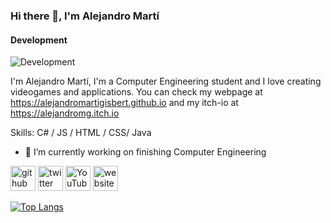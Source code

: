 ### Hi there 👋, I'm Alejandro Martí
#### Development
![Development](https://drive.google.com/uc?export=view&id=1hs36s3CWvnMynI9yQayRiNpKF2hw4Qv8)

I'm Alejandro Martí, I'm a Computer Engineering student and I love creating videogames and applications. You can check my webpage at https://alejandromartigisbert.github.io and my itch-io at https://alejandromg.itch.io

Skills: C# / JS / HTML / CSS/ Java

- 🔭 I’m currently working on finishing Computer Engineering 


[<img src='https://cdn.jsdelivr.net/npm/simple-icons@3.0.1/icons/github.svg' alt='github' height='40'>](https://github.com/AlejandroMartiGisbert)  [<img src='https://cdn.jsdelivr.net/npm/simple-icons@3.0.1/icons/twitter.svg' alt='twitter' height='40'>](https://twitter.com/marti_gisbert)  [<img src='https://cdn.jsdelivr.net/npm/simple-icons@3.0.1/icons/youtube.svg' alt='YouTube' height='40'>](https://www.youtube.com/channel/UCzXVy7-Thtkssg6bZZq6vZg)  [<img src='https://cdn.jsdelivr.net/npm/simple-icons@3.0.1/icons/icloud.svg' alt='website' height='40'>](https://alejandromartigisbert.github.io/)  

[![Top Langs](https://github-readme-stats.vercel.app/api/top-langs/?username=AlejandroMartiGisbert)](https://github.com/anuraghazra/github-readme-stats)

